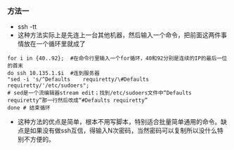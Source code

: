 ### 方法一
- ssh -tt
- 这种方法实际上是先连上一台其他机器，然后输入一个命令，把前面这两件事情放在一个循环里就成了
``` shell
for i in {40..92};  #在命令行里输入一个for循环，40和92分别是连续的IP的最后一位的首末
do ssh 10.135.1.$i  #连到服务器
"sed -i 's/^Defaults    requiretty/\#Defaults    requiretty/'/etc/sudoers";
# sed是一个流编辑器stream edit；找到/etc/sudoers文件中“Defaults requiretty”那一行然后改成“#Defaults requiretty”
done # 结束循环
```
- 这种方法的优点是简单，根本不用写脚本，特别适合批量简单通用的命令。缺点是如果没有做ssh互信，得输入N次密码，当然密码可以复制所以没什么特别不方便的。
